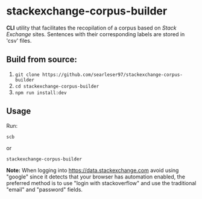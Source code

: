 # stackexchange-corpus-builder

**CLI** utility that facilitates the recopilation of a corpus based on _Stack Exchange_ sites.
Sentences with their corresponding labels are stored in 'csv' files.

## Build from source:

1. `git clone https://github.com/searleser97/stackexchange-corpus-builder`
2. `cd stackexchange-corpus-builder`
3. `npm run install:dev`

## Usage

Run:
```shell
scb
```
or
```shell
stackexchange-corpus-builder
```

**Note:** When logging into https://data.stackexchange.com avoid using "google" since it detects that your browser has automation enabled,
the preferred method is to use "login with stackoverflow" and use the traditional "email" and "password" fields.
